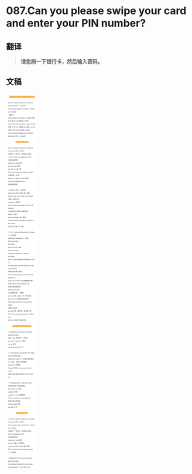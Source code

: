 # 087.Can you please swipe your card and enter your PIN number?

## 翻译

> **请您刷一下银行卡，然后输入密码。**

## 文稿

![](img/087.jpg)

